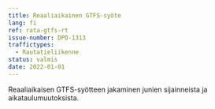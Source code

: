 ```yaml
---
title: Reaaliaikainen GTFS-syöte
lang: fi
ref: rata-gtfs-rt
issue-number: DPO-1313
traffictypes:
  - Rautatieliikenne
status: valmis
date: 2022-01-01
---
```


Reaaliaikaisen GTFS-syötteen jakaminen junien sijainneista ja
aikataulumuutoksista.
